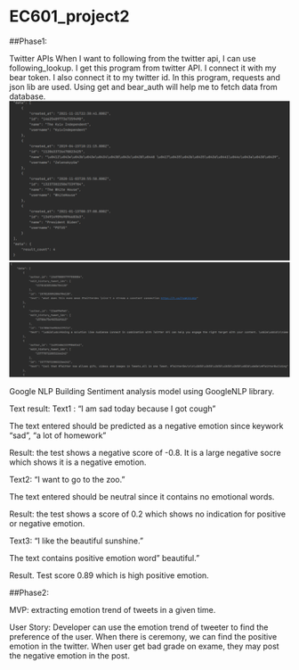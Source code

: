 # EC601_project2

##Phase1:

Twitter APIs
When I want to following from the twitter api, I can use following_lookup. I get this program from twitter API. I connect it with my bear token. I also connect it to my twitter id. 
In this program, requests and json lib are used. Using get and bear_auth will help me to fetch data from database.
![alt text](https://github.com/xu842251462/EC601_project2/blob/master/img.png)
![alt text](https://github.com/xu842251462/EC601_project2/blob/master/img_1.png)


Google NLP
Building Sentiment analysis model using GoogleNLP library.

Text result:
Text1 : “I am sad today because I got cough”

The text entered should be predicted as a negative emotion since keywork “sad”, “a lot of homework”

Result: the test shows a negative score of -0.8. It is a large negative socre which shows it is a negative emotion.

Text2: “I want to go to the zoo.”

The text entered should be neutral since it contains no emotional words.

Result: the test shows a score of 0.2 which shows no indication for positive or negative emotion.

Text3: “I like the beautiful sunshine.”

The text contains positive emotion word” beautiful.”

Result. Test score 0.89 which is high positive emotion.

##Phase2:

MVP: extracting emotion trend of tweets in a given time.

User Story: Developer can use the emotion trend of tweeter to find the preference of the user. When there is ceremony, we can find the positive emotion in the twitter. When user get bad grade on exame, they may post the negative emotion in the post.


